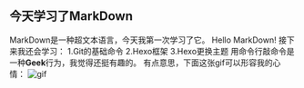 ## 今天学习了MarkDown
MarkDown是一种超文本语言，今天我第一次学习了它。
Hello MarkDown!
接下来我还会学习：
1.Git的基础命令
2.Hexo框架
3.Hexo更换主题
用命令行敲命令是一种**Geek**行为，我觉得还挺有趣的。
有点意思，下面这张gif可以形容我的心情：
![gif](https://qgt-style.oss-cn-hangzhou.aliyuncs.com/newcoursep4/g1/g1-2-2/tenor.gif)

